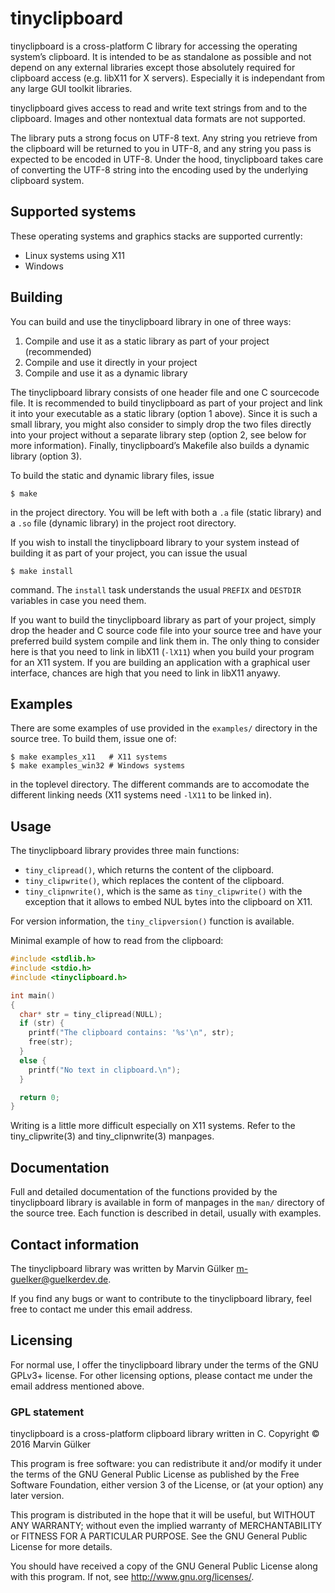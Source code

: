 tinyclipboard
=============

tinyclipboard is a cross-platform C library for accessing the
operating system’s clipboard. It is intended to be as standalone as
possible and not depend on any external libraries except those
absolutely required for clipboard access (e.g. libX11 for X
servers). Especially it is independant from any large GUI toolkit
libraries.

tinyclipboard gives access to read and write text strings from and to
the clipboard. Images and other nontextual data formats are not
supported.

The library puts a strong focus on UTF-8 text. Any string you retrieve
from the clipboard will be returned to you in UTF-8, and any string
you pass is expected to be encoded in UTF-8. Under the hood,
tinyclipboard takes care of converting the UTF-8 string into the
encoding used by the underlying clipboard system.

Supported systems
-----------------

These operating systems and graphics stacks are supported currently:

* Linux systems using X11
* Windows

Building
--------

You can build and use the tinyclipboard library in one of three ways:

1. Compile and use it as a static library as part of your project
   (recommended)
2. Compile and use it directly in your project
3. Compile and use it as a dynamic library

The tinyclipboard library consists of one header file and one C
sourcecode file. It is recommended to build tinyclipboard as part of
your project and link it into your executable as a static library
(option 1 above). Since it is such a small library, you might also
consider to simply drop the two files directly into your project
without a separate library step (option 2, see below for more
information). Finally, tinyclipboard’s Makefile also builds a dynamic
library (option 3).

To build the static and dynamic library files, issue

~~~~~~~~~~~~~~~~~~~~
$ make
~~~~~~~~~~~~~~~~~~~~

in the project directory. You will be left with both a `.a` file
(static library) and a `.so` file (dynamic library) in the project
root directory.

If you wish to install the tinyclipboard library to your system
instead of building it as part of your project, you can issue the
usual

~~~~~~~~~~~~~~~~~~~~
$ make install
~~~~~~~~~~~~~~~~~~~~

command. The `install` task understands the usual `PREFIX` and
`DESTDIR` variables in case you need them.

If you want to build the tinyclipboard library as part of your
project, simply drop the header and C source code file into your
source tree and have your preferred build system compile and link them
in. The only thing to consider here is that you need to link in libX11
(`-lX11`) when you build your program for an X11 system. If you are
building an application with a graphical user interface, chances are
high that you need to link in libX11 anyawy.

Examples
--------

There are some examples of use provided in the `examples/` directory
in the source tree. To build them, issue one of:

~~~~~~~~~~~~~~~~~~~~
$ make examples_x11   # X11 systems
$ make examples_win32 # Windows systems
~~~~~~~~~~~~~~~~~~~~

in the toplevel directory. The different commands are to accomodate
the different linking needs (X11 systems need `-lX11` to be linked in).

Usage
-----

The tinyclipboard library provides three main functions:

* `tiny_clipread()`, which returns the content of the clipboard.
* `tiny_clipwrite()`, which replaces the content of the clipboard.
* `tiny_clipnwrite()`, which is the same as `tiny_clipwrite()` with
  the exception that it allows to embed NUL bytes into the clipboard
  on X11.

For version information, the `tiny_clipversion()` function is
available.

Minimal example of how to read from the clipboard:

~~~~~~~~~~~~~~~~~~~~ c
#include <stdlib.h>
#include <stdio.h>
#include <tinyclipboard.h>

int main()
{
  char* str = tiny_clipread(NULL);
  if (str) {
    printf("The clipboard contains: '%s'\n", str);
    free(str);
  }
  else {
    printf("No text in clipboard.\n");
  }

  return 0;
}
~~~~~~~~~~~~~~~~~~~~

Writing is a little more difficult especially on X11 systems. Refer to
the tiny_clipwrite(3) and tiny_clipnwrite(3) manpages.

Documentation
-------------

Full and detailed documentation of the functions provided by the
tinyclipboard library is available in form of manpages in the `man/`
directory of the source tree. Each function is described in detail,
usually with examples.

Contact information
-------------------

The tinyclipboard library was written by Marvin Gülker
<m-guelker@guelkerdev.de>.

If you find any bugs or want to contribute to the tinyclipboard
library, feel free to contact me under this email address.

Licensing
---------

For normal use, I offer the tinyclipboard library under the terms of
the GNU GPLv3+ license. For other licensing options, please contact me
under the email address mentioned above.

### GPL statement

tinyclipboard is a cross-platform clipboard library written in C.
Copyright © 2016 Marvin Gülker

This program is free software: you can redistribute it and/or modify
it under the terms of the GNU General Public License as published by
the Free Software Foundation, either version 3 of the License, or
(at your option) any later version.

This program is distributed in the hope that it will be useful,
but WITHOUT ANY WARRANTY; without even the implied warranty of
MERCHANTABILITY or FITNESS FOR A PARTICULAR PURPOSE.  See the
GNU General Public License for more details.

You should have received a copy of the GNU General Public License
along with this program.  If not, see <http://www.gnu.org/licenses/>.
